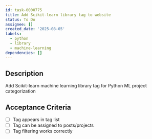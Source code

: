 ```yaml
---
id: task-0000775
title: Add Scikit-learn library tag to website
status: To Do
assignee: []
created_date: '2025-08-05'
labels:
  - python
  - library
  - machine-learning
dependencies: []
---
```


## Description

Add Scikit-learn machine learning library tag for Python ML project categorization

## Acceptance Criteria

- [ ] Tag appears in tag list
- [ ] Tag can be assigned to posts/projects
- [ ] Tag filtering works correctly
